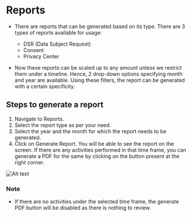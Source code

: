 # Reports

- There are reports that can be generated based on its type. There are 3 types of reports available for usage:
    - DSR (Data Subject Request)
    - Consent
    - Privacy Center

- Now these reports can be scaled up to any amount unless we restrict them under a timeline. Hence, 2 drop-down options specifying month and year are available. Using these filters, the report can be generated with a certain specificity.

## Steps to generate a report
1. Navigate to Reports. 
2. Select the report type as per your need. 
3. Select the year and the month for which the report needs to be generated. 
4. Click on Generate Report. You will be able to see the report on the screen. If there are any activities performed in that time frame, you can generate a PDF for the same by clicking on the button present at the right corner.

![Alt text](https://github.com/skypointcloud/platform/blob/master/docs/doc_snippets/report.png?raw=true)


### Note
- If there are no activities under the selected time frame, the generate PDF button will be disabled as there is nothing to review.